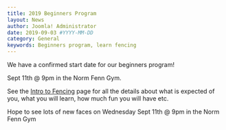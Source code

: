 ```yaml
---
title: 2019 Beginners Program
layout: News
author: Joomla! Administrator
date: 2019-09-03 #YYYY-MM-DD
category: General
keywords: Beginners program, learn fencing
---
```


We have a confirmed start date for our beginners program!

Sept 11th @ 9pm in the Norm Fenn Gym.

See the [Intro to Fencing](/programs/intro-to-fencing) page for all the details about what is expected of you, what you will learn, how much fun you will have etc.

Hope to see lots of new faces on Wednesday Sept 11th @ 9pm in the Norm Fenn Gym
